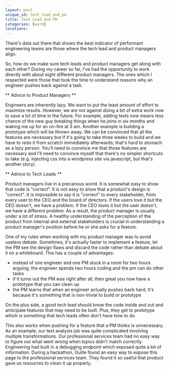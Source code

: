 ```yaml
---
layout: post
unique_id: tech_lead_and_pm
title: Tech Lead and PM
categories: [work]
locations: 
---
```


There's data out there that shows the best indicator of performant engineering teams are those where the tech lead and product managers align.

So, how do we make sure tech leads and product managers get along with each other?  During my career so far, I've had the opportunity to work directly with about eight different product managers.  The ones which I respected were those that took the time to understand reasons why an engineer pushes back against a task.

** Advice to Product Managers **

Engineers are inherently lazy.  We want to put the least amount of effort to maximize results.  However, we are not against doing a bit of extra work now to save a lot of time in the future.  For example, adding tests now means less chance of the new guy breaking things when he joins in six months and waking me up for an on-fire at 3 am.  Another example is building a prototype which will be thrown away.  We can be convinced that all the features are necessary but if it's going to take three weeks to build and we have to redo it from scratch immediately afterwards; that's hard to stomach as a lazy person.  You'll need to convince me that those features are necessary and I'll need to convince myself that there's no simpler shortcuts to take (e.g. injecting css into a wordpress site via javascript, but that's another story).

** Advice to Tech Leads **

Product managers live in a precarious world.  It is somewhat easy to show that code is "correct".  It is not easy to show that a product's design is "correct".  It is impossible to say it is "correct" to every stakeholder, from every user to the CEO and the board of directors.  If the users love it but the CEO doesn't, we have a problem.  If the CEO loves it but the user doesn't, we have a different problem.  As a result, the product manager is usually under a lot of stress.  A healthy understanding of the perception of the product from internal and external stakeholders is crucial in understanding a product manager's position before he or she asks for a feature.

One of my rules when working with my product manager was to avoid useless debate.  Sometimes, it's actually faster to implement a feature, let the PM see the design flaws and discard the code rather than debate about it on a whiteboard.  This has a couple of advantages:
* instead of one engineer and one PM stuck in a room for two hours arguing, the engineer spends two hours coding and the pm can do other tasks
* if it turns out the PM was right after all, then great you now have a prototype that you can clean up
* the PM learns that when an engineer actually pushes back hard, it's because it's something that is non-trivial to build or prototype

On the plus side, a good tech lead should know the code inside and out and anticipate features that may need to be built.  Plus, they get to prototype which is something that tech leads often don't have time to do.

This also works when pushing for a feature that a PM thinks is unnecessary.  As an example, our text analysis job was quite complicated involving multiple transformations.  Our professional services team had no easy way to figure out what went wrong when topics didn't match correctly.  Engineering had built in a debugging endpoint which exposed quite a bit of information.  During a hackathon, Guille found an easy way to expose this page to the professional services team.  They found it so useful that product gave us resources to clean it up properly.
